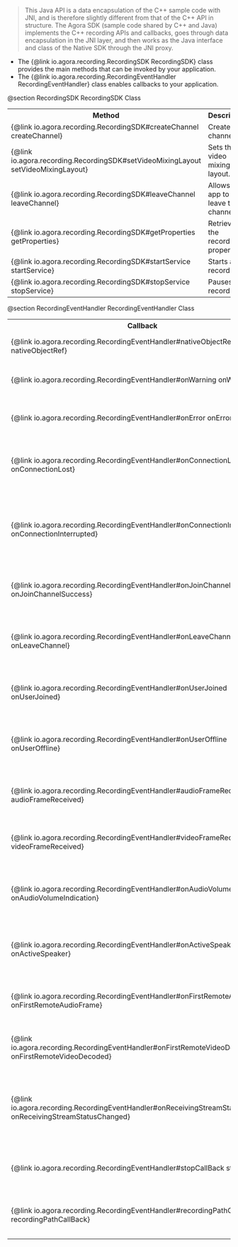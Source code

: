 > This Java API is a data encapsulation of the C++ sample code with JNI, and is therefore slightly different from that of the C++ API in structure. The Agora SDK (sample code shared by C++ and Java) implements the C++ recording APIs and callbacks, goes through data encapsulation in the JNI layer, and then works as the Java interface and class of the Native SDK through the JNI proxy.

- The {@link io.agora.recording.RecordingSDK RecordingSDK} class provides the main methods that can be invoked by your application.
- The {@link io.agora.recording.RecordingEventHandler RecordingEventHandler} class enables callbacks to your application.

@section RecordingSDK RecordingSDK Class

<table>
<tr>
<th>Method</th>
<th>Description</th>
</tr>
<tr>
<td>{@link io.agora.recording.RecordingSDK#createChannel createChannel}</td>
<td>Creates a channel.</td>
</tr>
<tr>
<td>{@link io.agora.recording.RecordingSDK#setVideoMixingLayout setVideoMixingLayout}</td>
<td>Sets the video mixing layout.</td>
</tr>
<tr>
<td>{@link io.agora.recording.RecordingSDK#leaveChannel leaveChannel}</td>
<td>Allows the app to leave the channel.</td>
</tr>
<tr>
<td>{@link io.agora.recording.RecordingSDK#getProperties getProperties}</td>
<td>Retrieves the recording properties.</td>
</tr>
<tr>
<td>{@link io.agora.recording.RecordingSDK#startService startService}</td>
<td>Starts a recording.</td>
</tr>
<tr>
<td>{@link io.agora.recording.RecordingSDK#stopService stopService}</td>
<td>Pauses the recording.</td>
</tr>
</table>


@section RecordingEventHandler RecordingEventHandler Class

<table>
<tr>
<th>Callback</th>
<th>Description</th>
</tr>
<tr>
<td>{@link io.agora.recording.RecordingEventHandler#nativeObjectRef nativeObjectRef}</td>
<td>Returns the JNI instance.</td>
</tr>
<tr>
<td>{@link io.agora.recording.RecordingEventHandler#onWarning onWarning}</td>
<td>Occurs when a warning occurs.</td>
</tr>
<tr>
<td>{@link io.agora.recording.RecordingEventHandler#onError onError}</td>
<td>Occurs when an error occurs.</td>
</tr>
<tr>
<td>{@link io.agora.recording.RecordingEventHandler#onConnectionLost onConnectionLost}</td>
<td>Occurs when the SDK loses connection to the server. </td>
</tr>
<tr>
<td>{@link io.agora.recording.RecordingEventHandler#onConnectionInterrupted onConnectionInterrupted}</td>
<td>Occurs when the connection between the SDK and the server is interrupted.</td>
</tr>
<tr>
<td>{@link io.agora.recording.RecordingEventHandler#onJoinChannelSuccess onJoinChannelSuccess}</td>
<td>Occurs when the recording app joins a channel.</td>
</tr>
<tr>
<td>{@link io.agora.recording.RecordingEventHandler#onLeaveChannel onLeaveChannel}</td>
<td>Occurs when the recording app leaves the channel.</td>
</tr>
<tr>
<td>{@link io.agora.recording.RecordingEventHandler#onUserJoined onUserJoined}</td>
<td>Occurs when a user joins the channel.</td>
</tr>
<tr>
<td>{@link io.agora.recording.RecordingEventHandler#onUserOffline onUserOffline}</td>
<td>Occurs when a user leaves the channel or goes offline.</td>
</tr>
<tr>
<td>{@link io.agora.recording.RecordingEventHandler#audioFrameReceived audioFrameReceived}</td>
<td>Occurs when the raw audio data is received.</td>
</tr>
<tr>
<td>{@link io.agora.recording.RecordingEventHandler#videoFrameReceived videoFrameReceived}</td>
<td>Occurs when the raw video data is received.</td>
</tr>
<tr>
<td>{@link io.agora.recording.RecordingEventHandler#onAudioVolumeIndication onAudioVolumeIndication}</td>
<td>Reports the list of users who are speaking and their volumes.</td>
</tr>
<tr>
<td>{@link io.agora.recording.RecordingEventHandler#onActiveSpeaker onActiveSpeaker}</td>
<td>Occurs when a speaker is detectesd in the channel.</td>
</tr>
<tr>
<td>{@link io.agora.recording.RecordingEventHandler#onFirstRemoteAudioFrame onFirstRemoteAudioFrame}</td>
<td>Occurs when the first remote audio frame is received.</td>
</tr>
<tr>
<td>{@link io.agora.recording.RecordingEventHandler#onFirstRemoteVideoDecoded onFirstRemoteVideoDecoded}</td>
<td>Occurs when the first remote video frame is decoded. </td>
</tr>
<tr>
<td>{@link io.agora.recording.RecordingEventHandler#onReceivingStreamStatusChanged onReceivingStreamStatusChanged}</td>
<td>Occurs when the status of receiving the audio or video stream changes. </td>
</tr>
<tr>
<td>{@link io.agora.recording.RecordingEventHandler#stopCallBack stopCallBack}</td>
<td>Occurs when the SDK cannot call the JNI function.</td>
</tr>
<tr>
<td>{@link io.agora.recording.RecordingEventHandler#recordingPathCallBack recordingPathCallBack}</td>
<td>Reports the directory of the recorded files.</td>
</tr>
</table>
